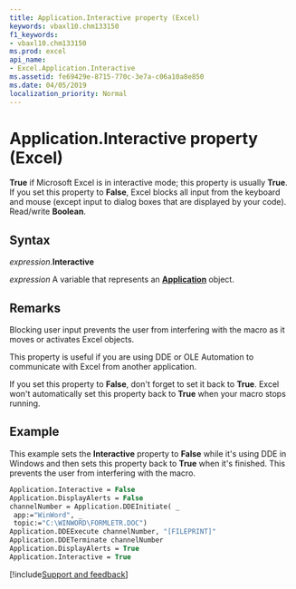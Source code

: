 ```yaml
---
title: Application.Interactive property (Excel)
keywords: vbaxl10.chm133150
f1_keywords:
- vbaxl10.chm133150
ms.prod: excel
api_name:
- Excel.Application.Interactive
ms.assetid: fe69429e-8715-770c-3e7a-c06a10a8e850
ms.date: 04/05/2019
localization_priority: Normal
---
```



# Application.Interactive property (Excel)

**True** if Microsoft Excel is in interactive mode; this property is usually **True**. If you set this property to **False**, Excel blocks all input from the keyboard and mouse (except input to dialog boxes that are displayed by your code). Read/write **Boolean**.


## Syntax

_expression_.**Interactive**

_expression_ A variable that represents an **[Application](Excel.Application(object).md)** object.


## Remarks

Blocking user input prevents the user from interfering with the macro as it moves or activates Excel objects.

This property is useful if you are using DDE or OLE Automation to communicate with Excel from another application.

If you set this property to **False**, don't forget to set it back to **True**. Excel won't automatically set this property back to **True** when your macro stops running.


## Example

This example sets the **Interactive** property to **False** while it's using DDE in Windows and then sets this property back to **True** when it's finished. This prevents the user from interfering with the macro.

```vb
Application.Interactive = False 
Application.DisplayAlerts = False 
channelNumber = Application.DDEInitiate( _ 
 app:="WinWord", _ 
 topic:="C:\WINWORD\FORMLETR.DOC") 
Application.DDEExecute channelNumber, "[FILEPRINT]" 
Application.DDETerminate channelNumber 
Application.DisplayAlerts = True 
Application.Interactive = True
```



[!include[Support and feedback](~/includes/feedback-boilerplate.md)]